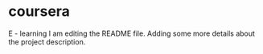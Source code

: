 # coursera
E - learning
I am editing the README file. Adding some more details about the project description.
